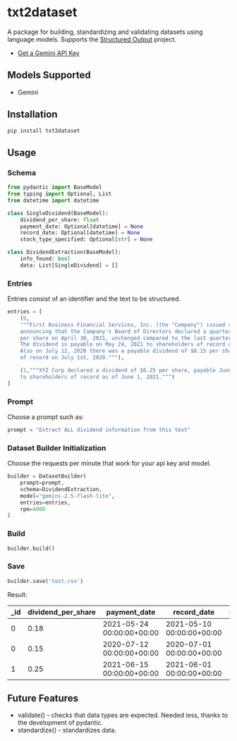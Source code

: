 # txt2dataset
A package for building, standardizing and validating datasets using language models. Supports the [Structured Output](https://github.com/Structured-Output) project. 

* [Get a Gemini API Key](https://ai.google.dev/gemini-api/docs/api-key)

## Models Supported
* Gemini

## Installation

```bash
pip install txt2dataset
```

## Usage

### Schema

```python
from pydantic import BaseModel
from typing import Optional, List
from datetime import datetime

class SingleDividend(BaseModel):
    dividend_per_share: float
    payment_date: Optional[datetime] = None
    record_date: Optional[datetime] = None
    stock_type_specified: Optional[str] = None

class DividendExtraction(BaseModel):
    info_found: bool
    data: List[SingleDividend] = []
```

### Entries
Entries consist of an identifier and the text to be structured.
```python
entries = [
    (0,
    """First Business Financial Services, Inc. (the "Company") issued a press release today 
    announcing that the Company's Board of Directors declared a quarterly dividend of $0.18 
    per share on April 30, 2021, unchanged compared to the last quarterly dividend per share. 
    The dividend is payable on May 24, 2021 to shareholders of record on May 10, 2021. 
    Also on July 12, 2020 there was a payable dividend of $0.15 per share to shareholders 
    of record on July 1st, 2020."""),

    (1,"""XYZ Corp declared a dividend of $0.25 per share, payable June 15, 2021 
    to shareholders of record as of June 1, 2021.""")
]
```

### Prompt
Choose a prompt such as:
```python
prompt = "Extract ALL dividend information from this text"
```

### Dataset Builder Initialization

Choose the requests per minute that work for your api key and model.

```python
builder = DatasetBuilder(
    prompt=prompt,
    schema=DividendExtraction,
    model="gemini-2.5-flash-lite",
    entries=entries,
    rpm=4000
)
```

### Build
```python
builder.build()
```

### Save
```python
builder.save('test.csv')
```

Result:

| _id | dividend_per_share | payment_date                  | record_date                   | stock_type_specified |
|-----|---------------------|-------------------------------|-------------------------------|-----------------------|
| 0   | 0.18                | 2021-05-24 00:00:00+00:00    | 2021-05-10 00:00:00+00:00    |                       |
| 0   | 0.15                | 2020-07-12 00:00:00+00:00    | 2020-07-01 00:00:00+00:00    |                       |
| 1   | 0.25                | 2021-06-15 00:00:00+00:00    | 2021-06-01 00:00:00+00:00    |                       |


## Future Features
* validate() - checks that data types are expected. Needed less, thanks to the development of pydantic.
* standardize() - standardizes data.


